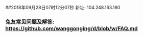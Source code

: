 ##2018年09月28日07时12分07秒 新址: 104.248.163.180
### 兔友常见问题及解答: https://github.com/wanggonging/d/blob/w/FAQ.md
